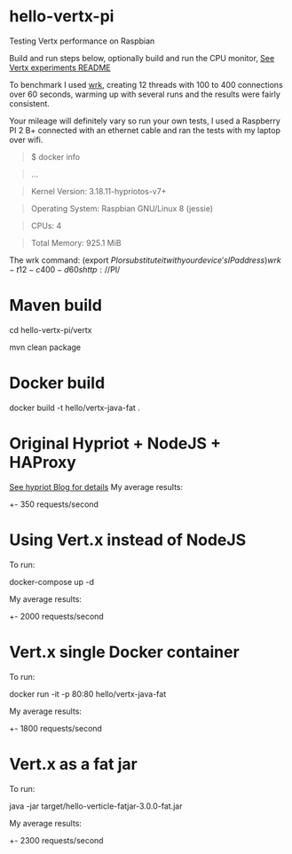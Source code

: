 # hello-vertx-pi
Testing Vertx performance on Raspbian

Build and run steps below, optionally build and run the CPU monitor, [See Vertx experiments README](vert-x3-experiments-rpi-cpuload/README.md)

To benchmark I used [wrk](https://github.com/wg/wrk), creating 12 threads with 100 to 400 connections over 60 seconds, warming up with several runs and the results were fairly consistent.

Your mileage will definitely vary so run your own tests, I used a Raspberry PI 2 B+ connected with an ethernet cable
and ran the tests with my laptop over wifi.

> $ docker info

> ...

> Kernel Version: 3.18.11-hypriotos-v7+

> Operating System: Raspbian GNU/Linux 8 (jessie)

> CPUs: 4

> Total Memory: 925.1 MiB


The wrk command: (export $PI or substitute it with your device's IP address)
wrk -t12 -c400 -d60s http://$PI/


# Maven build
cd hello-vertx-pi/vertx

mvn clean package

# Docker build
docker build -t hello/vertx-java-fat .

# Original Hypriot + NodeJS + HAProxy
[See hypriot Blog for details](http://blog.hypriot.com/post/docker-compose-nodejs-haproxy/)
My average results:

+- 350 requests/second

# Using Vert.x instead of NodeJS
To run:

docker-compose up -d

My average results:

+- 2000 requests/second

# Vert.x single Docker container
To run:

docker run -it -p 80:80 hello/vertx-java-fat

My average results:

+- 1800 requests/second

# Vert.x as a fat jar

To run:

java -jar target/hello-verticle-fatjar-3.0.0-fat.jar

My average results:

+- 2300 requests/second

